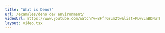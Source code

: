```yaml
---
title: "What is Deno?"
url: /examples/deno_dev_environment/
videoUrl: https://www.youtube.com/watch?v=BFfrGrLm2tw&list=PLvvLnBDNuTEov9EBIp3MMfHlBxaKGRWTe&index=3
layout: video.tsx
---
```

